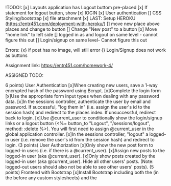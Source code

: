 !TODO!:
[x] Layouts application has Logout buttom pre-placed 
[x] If statement for logout button, show 
[x] lOGIN
[x] User authentication
[] CSS Styling/bootstrap
[x] file attachment
[x] LAST: Setup HEROKU (https://entr451.com/deployment-with-heroku/)
[] move new place above places and change to button
[] Change "New post" to a button
[x] Move "home link" to left side 
[] logged in as and logout on same level - cannot figure this  out
[] Login/signup on same level- Cannot figure this out

Errors:
{x}  if post has no image, will still error
{} Login/Signup does not work as buttons

Assignment link: 
https://entr451.com/homework-4/

ASSIGNED TODO: 

6 points) User Authentication
[x]When creating new users, save a 1-way encrypted hash of the password using Bcrypt.
[x]Complete the login form
[x]Use the appropriate form input types when dealing with any password data.
[x]In the sessions controller, authenticate the user by email and password. If successful, "log them in" (i.e. assign the user's id to the session hash) and redirect to the places index. If unsuccessful, redirect back to login.
[x]Use @current_user to conditionally show the login/signup links or a logout button (<%= button_to "Logout", "/sessions/logout", method: :delete %>). You will first need to assign @current_user in the global application controller.
[x]In the sessions controller, "logout" a logged-in user (i.e. remove the user's id from the session hash) and redirect to login.
(3 points) User Authorization
[x]Only show the new post form to logged-in users (i.e. if there is a @current_user).
[x]Assign new posts to the logged-in user (aka @current_user).
[x]Only show posts created by the logged-in user (aka @current_user). Hide all other users' posts. (Note: logged-out users should also not be able to see other users' posts).
(5 points) Frontend with Bootstrap
[x]Install Bootstrap including both the <link> (in the <head> before any custom stylesheets) and the <script> (just before the closing </body>).
[x]Add Bootstrap's navbar component (any version). Move the relevant links (e.g. "Home", "Login", "Signup", "Logout") into the navbar.
[x]Wrap the <%= yield %> content in a Bootstrap .container.
[]Using the Bootstrap button component, style the links to forms and the form submit buttons.
[x]Use the Bootstrap grid for posts (3 posts per row on large screens, stacking on small screens). See wireframe.
[]Use the bootstrap spacing (margin or padding) as needed, but at least twice (not counting the navbar).
(3 points) File Attachment
[x]Configure the application for uploads:
[x]uncomment the image_processing gem in the Gemfile
[x]run rails active_storage:install to create the migrations
[x]then run rails db:migrate to execute the migrations
[x]in both config/environments/development.rb and config/environments/production.rb, tell the application to use the :local service for uploading files (i.e. config.active_storage.service = :local)
[x]Enable attachments in the Post model.
[x]Add a new field to the posts form for uploading an image (form.file_field).
[]If a post has an attached image (post.image.attached?), display the attached image (url_for(post.image)).

(2 points) Deployment with Heroku
[]Follow the steps to connect to Heroku and deploy your app (https://entr451.com/deployment-with-heroku/)
[]Once live, add the URL to your live heroku website in the README.md file of your app.




Terminal commands:
rails db:setup (To set up databases)

rails db:reset (To refresh databases - must be "logged out")

heroku run rails db:migrate (Migrate databases once HEROKU is set up)